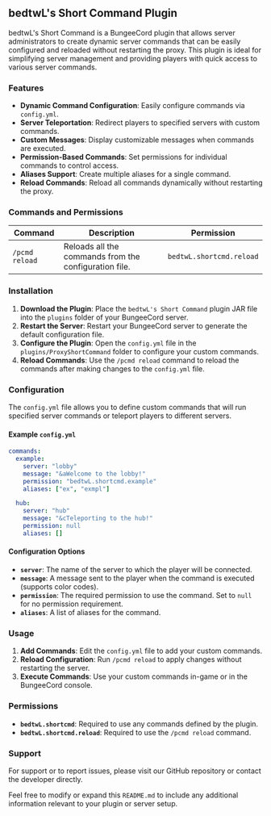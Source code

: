 ## bedtwL's Short Command Plugin

bedtwL's Short Command is a BungeeCord plugin that allows server administrators to create dynamic server commands that can be easily configured and reloaded without restarting the proxy. This plugin is ideal for simplifying server management and providing players with quick access to various server commands.

### Features

- **Dynamic Command Configuration**: Easily configure commands via `config.yml`.
- **Server Teleportation**: Redirect players to specified servers with custom commands.
- **Custom Messages**: Display customizable messages when commands are executed.
- **Permission-Based Commands**: Set permissions for individual commands to control access.
- **Aliases Support**: Create multiple aliases for a single command.
- **Reload Commands**: Reload all commands dynamically without restarting the proxy.

### Commands and Permissions

| Command                | Description                                  | Permission                  |
|------------------------|----------------------------------------------|-----------------------------|
| `/pcmd reload`         | Reloads all the commands from the configuration file. | `bedtwL.shortcmd.reload`    |

### Installation

1. **Download the Plugin**: Place the `bedtwL's Short Command` plugin JAR file into the `plugins` folder of your BungeeCord server.
2. **Restart the Server**: Restart your BungeeCord server to generate the default configuration file.
3. **Configure the Plugin**: Open the `config.yml` file in the `plugins/ProxyShortCommand` folder to configure your custom commands.
4. **Reload Commands**: Use the `/pcmd reload` command to reload the commands after making changes to the `config.yml` file.

### Configuration

The `config.yml` file allows you to define custom commands that will run specified server commands or teleport players to different servers.

#### Example `config.yml`

```yaml
commands:
  example:
    server: "lobby"
    message: "&aWelcome to the lobby!"
    permission: "bedtwL.shortcmd.example"
    aliases: ["ex", "exmpl"]

  hub:
    server: "hub"
    message: "&cTeleporting to the hub!"
    permission: null
    aliases: []
```

#### Configuration Options

- **`server`**: The name of the server to which the player will be connected.
- **`message`**: A message sent to the player when the command is executed (supports color codes).
- **`permission`**: The required permission to use the command. Set to `null` for no permission requirement.
- **`aliases`**: A list of aliases for the command.

### Usage

1. **Add Commands**: Edit the `config.yml` file to add your custom commands.
2. **Reload Configuration**: Run `/pcmd reload` to apply changes without restarting the server.
3. **Execute Commands**: Use your custom commands in-game or in the BungeeCord console.

### Permissions

- **`bedtwL.shortcmd`**: Required to use any commands defined by the plugin.
- **`bedtwL.shortcmd.reload`**: Required to use the `/pcmd reload` command.

### Support

For support or to report issues, please visit our GitHub repository or contact the developer directly.

Feel free to modify or expand this `README.md` to include any additional information relevant to your plugin or server setup.